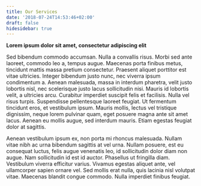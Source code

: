 ```yaml
---
title: Our Services
date: '2018-07-24T14:53:46+02:00'
draft: false
hidesidebar: true
---
```



**Lorem ipsum dolor sit amet, consectetur adipiscing elit**

Sed bibendum commodo accumsan. Nulla a convallis risus. Morbi sed ante laoreet, commodo leo a, tempus augue. Maecenas porta finibus metus, tincidunt mattis massa pretium consectetur. Praesent aliquet porttitor est vitae ultricies. Integer bibendum justo nunc, nec viverra ipsum condimentum a. Aenean malesuada, massa in interdum pharetra, velit justo lobortis nisl, nec scelerisque justo lacus sollicitudin nisi. Mauris id lobortis velit, a ultricies arcu. Curabitur imperdiet suscipit felis et facilisis. Nulla vel risus turpis. Suspendisse pellentesque laoreet feugiat. Ut fermentum tincidunt eros, et vestibulum ipsum. Mauris mollis, lectus vel tristique dignissim, neque lorem pulvinar quam, eget posuere magna ante sit amet lacus. Aenean eu mollis augue, sed interdum mauris. Etiam egestas feugiat dolor at sagittis.

Aenean vestibulum ipsum ex, non porta mi rhoncus malesuada. Nullam vitae nibh ac urna bibendum sagittis at vel urna. Nullam posuere, est eu consequat luctus, felis augue venenatis leo, id sollicitudin dolor diam non augue. Nam sollicitudin id est id auctor. Phasellus ut fringilla diam. Vestibulum viverra efficitur varius. Vivamus egestas aliquet ante, vel ullamcorper sapien ornare vel. Sed mollis erat nulla, quis lacinia nisl volutpat vitae. Maecenas blandit congue commodo. Nulla imperdiet finibus feugiat.
